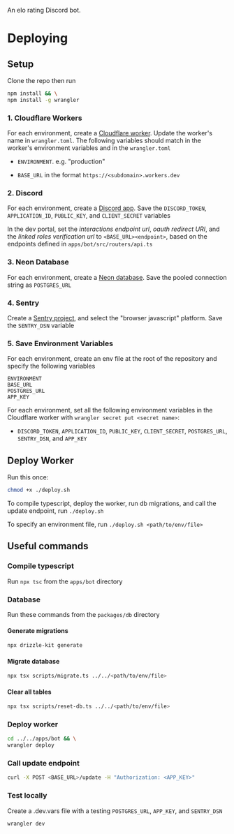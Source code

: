 An elo rating Discord bot.

# Deploying

## Setup

Clone the repo then run 
```bash
npm install && \
npm install -g wrangler
```

### 1. Cloudflare Workers

For each environment, create a [Cloudflare worker](https://developers.cloudflare.com/workers/get-started/guide/). Update the worker's name in `wrangler.toml`. The following variables should match in the worker's environment variables and in the `wrangler.toml`

- `ENVIRONMENT`. e.g. "production"

- `BASE_URL` in the format `https://<subdomain>.workers.dev`

### 2. Discord

For each environment, create a [Discord app](https://discord.com/developers/applications). Save the `DISCORD_TOKEN`, `APPLICATION_ID`, `PUBLIC_KEY`, and `CLIENT_SECRET` variables

In the dev portal, set the _interactions endpoint url_, _oauth redirect URI_, and the _linked roles verification url_ to `<BASE_URL><endpoint>`, based on the endpoints defined in `apps/bot/src/routers/api.ts`

### 3. Neon Database

For each environment, create a [Neon database](https://console.neon.tech/app/projects). Save the pooled connection string as `POSTGRES_URL`

### 4. Sentry

Create a [Sentry project](https://sentry.io/signup/), and select the "browser javascript" platform. Save the `SENTRY_DSN` variable

### 5. Save Environment Variables

For each environment, create an env file at the root of the repository and specify the following variables

```
ENVIRONMENT
BASE_URL
POSTGRES_URL
APP_KEY
```

For each environment, set all the following environment variables in the Cloudflare worker with `wrangler secret put <secret name>`:

- `DISCORD_TOKEN`, `APPLICATION_ID`, `PUBLIC_KEY`, `CLIENT_SECRET`, `POSTGRES_URL`, `SENTRY_DSN`, and `APP_KEY`


## Deploy Worker

Run this once: 

```bash
chmod +x ./deploy.sh
```

To compile typescript, deploy the worker, run db migrations, and call the update endpoint, run `./deploy.sh`

To specify an environment file, run `./deploy.sh <path/to/env/file>`

## Useful commands

### Compile typescript

Run `npx tsc` from the `apps/bot` directory

### Database

Run these commands from the `packages/db` directory

#### Generate migrations

```bash
npx drizzle-kit generate
```

#### Migrate database

```bash
npx tsx scripts/migrate.ts ../../<path/to/env/file>
```

#### Clear all tables

```bash
npx tsx scripts/reset-db.ts ../../<path/to/env/file>
```

### Deploy worker

```bash
cd ../../apps/bot && \
wrangler deploy
```

### Call update endpoint

```bash
curl -X POST <BASE_URL>/update -H "Authorization: <APP_KEY>"
```

### Test locally

Create a .dev.vars file with a testing `POSTGRES_URL`, `APP_KEY`, and `SENTRY_DSN`

```bash
wrangler dev
```

<!--

current total gzip size: 403.23 KiB

-->
